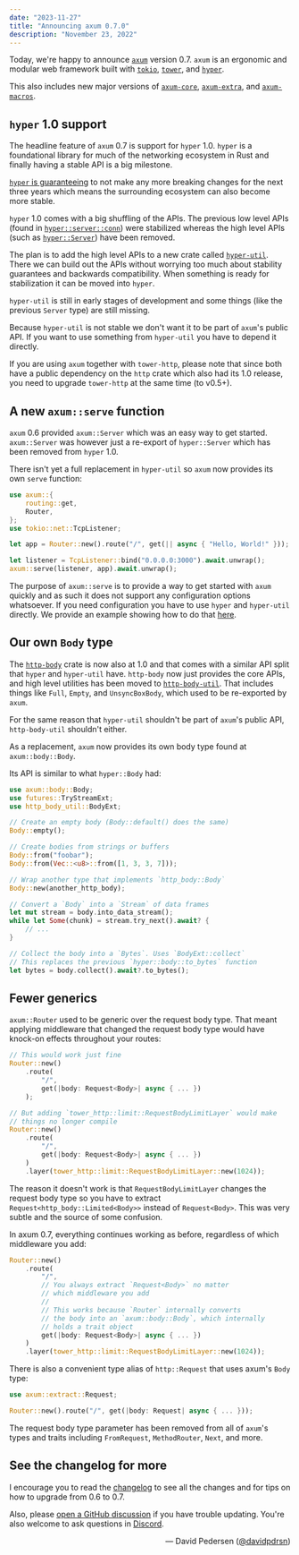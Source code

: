 ```yaml
---
date: "2023-11-27"
title: "Announcing axum 0.7.0"
description: "November 23, 2022"
---
```


Today, we're happy to announce [`axum`] version 0.7. `axum` is an ergonomic
and modular web framework built with [`tokio`], [`tower`], and [`hyper`].

This also includes new major versions of [`axum-core`], [`axum-extra`], and
[`axum-macros`].

## `hyper` 1.0 support

The headline feature of `axum` 0.7 is support for `hyper` 1.0. `hyper` is a
foundational library for much of the networking ecosystem in Rust and finally
having a stable API is a big milestone.

[`hyper` is guaranteeing] to not make any more breaking changes for the next
three years which means the surrounding ecosystem can also become more stable.

`hyper` 1.0 comes with a big shuffling of the APIs. The previous low level APIs
(found in [`hyper::server::conn`]) were stabilized whereas the high
level APIs (such as [`hyper::Server`]) have been removed.

The plan is to add the high level APIs to a new crate called [`hyper-util`].
There we can build out the APIs without worrying too much about stability
guarantees and backwards compatibility. When something is ready for
stabilization it can be moved into `hyper`.

`hyper-util` is still in early stages of development and some things (like the
previous `Server` type) are still missing.

Because `hyper-util` is not stable we don't want it to be part of `axum`'s
public API. If you want to use something from `hyper-util` you have to depend
it directly.

If you are using `axum` together with `tower-http`, please note that since both
have a public dependency on the `http` crate which also had its 1.0 release,
you need to upgrade `tower-http` at the same time (to v0.5+).

## A new `axum::serve` function

`axum` 0.6 provided `axum::Server` which was an easy way to get started.
`axum::Server` was however just a re-export of `hyper::Server` which has been
removed from `hyper` 1.0.

There isn't yet a full replacement in `hyper-util` so `axum` now provides its
own `serve` function:

```rust
use axum::{
    routing::get,
    Router,
};
use tokio::net::TcpListener;

let app = Router::new().route("/", get(|| async { "Hello, World!" }));

let listener = TcpListener::bind("0.0.0.0:3000").await.unwrap();
axum::serve(listener, app).await.unwrap();
```

The purpose of `axum::serve` is to provide a way to get started with `axum`
quickly and as such it does not support any configuration options whatsoever.
If you need configuration you have to use `hyper` and `hyper-util` directly. We
provide an example showing how to do that [here][hyper-serve-example].

## Our own `Body` type

The [`http-body`] crate is now also at 1.0 and that comes with a similar API split
that `hyper` and `hyper-util` have. `http-body` now just provides the core APIs,
and high level utilities has been moved to [`http-body-util`]. That includes
things like `Full`, `Empty`, and `UnsyncBoxBody`, which used to be re-exported by
`axum`.

For the same reason that `hyper-util` shouldn't be part of `axum`'s public API,
`http-body-util` shouldn't either.

As a replacement, `axum` now provides its own body type found at `axum::body::Body`.

Its API is similar to what `hyper::Body` had:

```rust
use axum::body::Body;
use futures::TryStreamExt;
use http_body_util::BodyExt;

// Create an empty body (Body::default() does the same)
Body::empty();

// Create bodies from strings or buffers
Body::from("foobar");
Body::from(Vec::<u8>::from([1, 3, 3, 7]));

// Wrap another type that implements `http_body::Body`
Body::new(another_http_body);

// Convert a `Body` into a `Stream` of data frames
let mut stream = body.into_data_stream();
while let Some(chunk) = stream.try_next().await? {
    // ...
}

// Collect the body into a `Bytes`. Uses `BodyExt::collect`
// This replaces the previous `hyper::body::to_bytes` function
let bytes = body.collect().await?.to_bytes();
```

## Fewer generics

`axum::Router` used to be generic over the request body type. That meant
applying middleware that changed the request body type would have knock-on
effects throughout your routes:

```rust
// This would work just fine
Router::new()
    .route(
        "/",
        get(|body: Request<Body>| async { ... })
    );

// But adding `tower_http::limit::RequestBodyLimitLayer` would make
// things no longer compile
Router::new()
    .route(
        "/",
        get(|body: Request<Body>| async { ... })
    )
    .layer(tower_http::limit::RequestBodyLimitLayer::new(1024));
```

The reason it doesn't work is that `RequestBodyLimitLayer` changes the request
body type so you have to extract `Request<http_body::Limited<Body>>` instead of
`Request<Body>`. This was very subtle and the source of some confusion.

In axum 0.7, everything continues working as before, regardless of which
middleware you add:

```rust
Router::new()
    .route(
        "/",
        // You always extract `Request<Body>` no matter
        // which middleware you add
        //
        // This works because `Router` internally converts
        // the body into an `axum::body::Body`, which internally
        // holds a trait object
        get(|body: Request<Body>| async { ... })
    )
    .layer(tower_http::limit::RequestBodyLimitLayer::new(1024));
```

There is also a convenient type alias of `http::Request` that uses axum's `Body` type:

```rust
use axum::extract::Request;

Router::new().route("/", get(|body: Request| async { ... }));
```

The request body type parameter has been removed from all of `axum`'s types and
traits including `FromRequest`, `MethodRouter`, `Next`, and more.

## See the changelog for more

I encourage you to read the [changelog] to see all the changes and for tips on
how to upgrade from 0.6 to 0.7.

Also, please [open a GitHub discussion] if you have trouble updating. You're
also welcome to ask questions in [Discord].

<div style="text-align:right">&mdash; David Pedersen (<a href="https://twitter.com/davidpdrsn">@davidpdrsn</a>)</div>

[`axum`]: https://crates.io/crates/axum
[`tokio`]: https://crates.io/crates/tokio
[`tower`]: https://crates.io/crates/tower
[`hyper`]: https://crates.io/crates/hyper
[`hyper-util`]: https://crates.io/crates/hyper-util
[`http-body`]: https://crates.io/crates/http-body
[`http-body-util`]: https://crates.io/crates/http-body-util
[`tower-http`]: https://crates.io/crates/tower-http
[changelog]: https://github.com/tokio-rs/axum/blob/main/axum/CHANGELOG.md
[Discord]: https://discord.gg/tokio
[open a GitHub discussion]: https://github.com/tokio-rs/axum/discussions
[`hyper::server::conn`]: https://docs.rs/hyper/0.14.27/hyper/server/conn/index.html
[`hyper::Server`]: https://docs.rs/hyper/0.14.27/hyper/server/struct.Server.html
[`axum-core`]: https://crates.io/crates/axum-core
[`axum-extra`]: https://crates.io/crates/axum-extra
[`axum-macros`]: https://crates.io/crates/axum-macros
[hyper-serve-example]: https://github.com/tokio-rs/axum/blob/main/examples/serve-with-hyper/src/main.rs
[`hyper` is guaranteeing]: https://seanmonstar.com/blog/hyper-v1/
